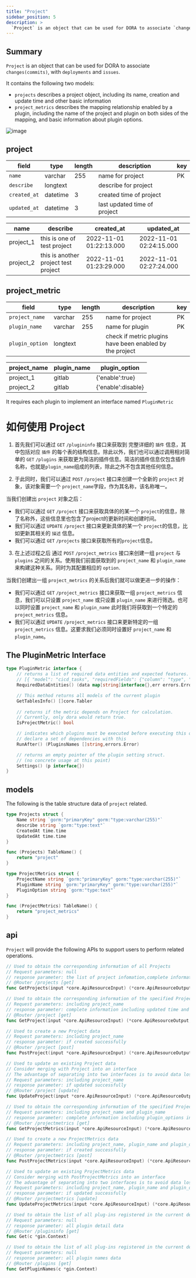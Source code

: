 ```yaml
---
title: "Project"
sidebar_position: 5
description: >
  `Project` is an object that can be used for DORA to associate `changes(commits)`, with `deployments` and `issues`.
---
```


## Summary
`Project` is an object that can be used for DORA to associate `changes(commits)`, with `deployments` and `issues`.

It contains the following two models:
 - `projects` describes a project object, including its name, creation and update time and other basic information
 - `project_metrics` describes the mapping relationship enabled by a plugin, including the name of the project and plugin on both sides of the mapping, and basic information about plugin options.

![image](project_table.jpg)

## project

|   **field**   | **type** | **length** | **description**               | **key** |
| ------------- | -------- | ---------- | ----------------------------- | ------- |
| `name`        | varchar  | 255        | name for project              | PK      |
| `describe`    | longtext |            | describe for project          |         |
| `created_at`  | datetime | 3          | created time of project       |         |
| `updated_at`  | datetime | 3          | last updated time of project  |         | 


| **name**  | **describe**                         | **created_at**          | **updated_at**          |
| --------- | ------------------------------------ | ----------------------- | ------------------------|
| project_1 | this is one of test project          | 2022-11-01 01:22:13.000 | 2022-11-01 02:24:15.000 |
| project_2 | this is another project test project | 2022-11-01 01:23:29.000 | 2022-11-01 02:27:24.000 |

## project_metric

|   **field**   | **type** | **length** | **description**                                            | **key** |
| ------------- | -------- | ---------- | ---------------------------------------------------------- | ------- |
| `project_name`   | varchar  | 255     | name for project                                           | PK      |
| `plugin_name`    | varchar  | 255     | name for plugin                                            | PK      |
| `plugin_option`  | longtext |         | check if metric plugins have been enabled by the project   |         |


| **project_name** | **plugin_name** | **plugin_option**      |
| ---------------- | --------------- | ---------------------- |
| project_1        | gitlab          | {'enable':true}        |
| project_2        | gitlab          | {'enable':disable}     |


It requires each plugin to implement an interface named `PluginMetric`

# 如何使用 Project

1. 首先我们可以通过 `GET` `/plugininfo` 接口来获取到 完整详细的 `插件` 信息，其中包括对应 `插件` 的每个表的结构信息。除此以外，我们也可以通过调用相对简单的 `GET` `/plugins` 来获取更为简洁的插件信息。简洁的插件信息仅包含插件名称，也就是`plugin_name`组成的列表，除此之外不包含其他任何信息。

2. 于此同时，我们可以通过 `POST` `/project` 接口来创建一个全新的 `project` 对象，该对象需要一个 `project_name`字段，作为其名称，该名称唯一。

当我们创建出 `project` 对象之后：

- 我们可以通过 `GET` `/project` 接口来获取具体的的某一个 `project`的信息，除了名称外，这些信息里也包含了project的更新时间和创建时间。
- 我们可以通过 `UPDATE` `/project` 接口来更新具体的某一个 `project`的信息，比如更新其相关的 `描述` 信息。
- 我们可以通过 `GET` `/projects` 接口来获取所有的`project`信息。 

3. 在上述过程之后 通过 `POST` `/project_metrics` 接口来创建一组 `project` 与 `plugins` 之间的关系。使用我们前面获取到的 `project_name` 和 `plugin_name` 来构建这种关系。同时为其配置相应的 `option`.

当我们创建出一组 `project_metrics` 的关系后我们就可以做更进一步的操作：

- 我们可以通过 `GET` `/project_metrics` 接口来获取一组 `project_metrics` 信息，我们可以只设置 `project_name` 或只设置 `plugin_name` 来进行筛选。也可以同时设置 `project_name` 和 `plugin_name` 此时我们将获取到一个特定的 `project_metrics` 信息。
- 我们可以通过 `UPDATE` `/project_metrics` 接口来更新特定的一组 `project_metrics` 信息。这要求我们必须同时设置好 `project_name` 和 `plugin_name`。


## The PluginMetric Interface


```go
type PluginMetric interface {
    // returns a list of required data entities and expected features.
    // [{ "model": "cicd_tasks", "requiredFields": {"column": "type", "execptedValue": "Deployment"}}, ...]
    RequiredDataEntities() (data map[string]interface{},err errors.Error)

    // This method returns all models of the current plugin
    GetTablesInfo() []core.Tabler
    
    // returns if the metric depends on Project for calculation. 
    // Currently, only dora would return true.
    IsProjectMetric() bool

    // indicates which plugins must be executed before executing this one. 
    // declare a set of dependencies with this
    RunAfter() (PluginsNames []string,errors.Error)

    // returns an empty pointer of the plugin setting struct.
    // (no concrete usage at this point)
    Settings() (p interface{})
}
```

## models

The following is the  table structure data of `project` related.

```go
type Projects struct {
    Name string `gorm:"primaryKey" gorm:"type:varchar(255)"`
    describe string `gorm:"type:text"`
    CreatedAt time.time
    UpdatedAt time.time
}

func (Projects) TableName() {
    return "project"
}

type ProjectMetrics struct { 
    ProjectName string `gorm:"primaryKey" gorm:"type:varchar(255)"`
    PluginName string `gorm:"primaryKey" gorm:"type:varchar(255)"`
    PluginOption string `gorm:"type:text"`
}

func (ProjectMetrics) TableName() {
    return "project_metrics"
}
```

## api

`Project` will provide the following APIs to support users to perform related operations.

```go
// Used to obtain the corresponding information of all Projects
// Request parameters: null
// response parameter: the list of project infomation,complete information including updated time and created time information of Project
// @Router /projects [get]
func GetProjects(input *core.ApiResourceInput) (*core.ApiResourceOutput, errors.Error)

// Used to obtain the corresponding information of the specified Project
// Request parameters: including project_name
// response parameter: complete information including updated time and created time information of Project
// @Router /project [get]
func GetProject(input *core.ApiResourceInput) (*core.ApiResourceOutput, errors.Error)

// Used to create a new Project data
// Request parameters: including project_name
// response parameter: if created successfully
// @Router /project [post]
func PostProject(input *core.ApiResourceInput) (*core.ApiResourceOutput,errors.Error)

// Used to update an existing Project data
// Consider merging with Project into an interface
// The advantage of separating into two interfaces is to avoid data loss caused by misoperation coverage
// Request parameters: including project_name
// response parameter: if updated successfully
// @Router /project [update]
func UpdateProject(input *core.ApiResourceInput) (*core.ApiResourceOutput,errors.Error)

// Used to obtain the corresponding information of the specified ProjectMetrics
// Request parameters: including project_name and plugin_name
// response parameter: complete information including plugin_options information of ProjectMetrics
// @Router /projectmetrics [get]
func GetProjectMetrics(input *core.ApiResourceInput) (*core.ApiResourceOutput, errors.Error)

// Used to create a new ProjectMetrics data
// Request parameters: including project_name, plugin_name and plugin_options
// response parameter: if created successfully
// @Router /projectmetrics [post]
func PostProjectMetrics(input *core.ApiResourceInput) (*core.ApiResourceOutput,errors.Error)

// Used to update an existing ProjectMetrics data
// Consider merging with PostProjectMetrics into an interface
// The advantage of separating into two interfaces is to avoid data loss caused by misoperation coverage
// Request parameters: including project_name, plugin_name and plugin_options
// response parameter: if updated successfully
// @Router /projectmetrics [update]
func UpdateProjectMetrics(input *core.ApiResourceInput) (*core.ApiResourceOutput,errors.Error)

// Used to obtain the list of all plug-ins registered in the current devlake
// Request parameters: null
// response parameter: all plugin detail data
// @Router /plugininfo [get]
func Get(c *gin.Context)

// Used to obtain the list of all plug-ins registered in the current devlake
// Request parameters: null
// response parameter: all plugin names data
// @Router /plugins [get]
func GetPluginNames(c *gin.Context)
```
